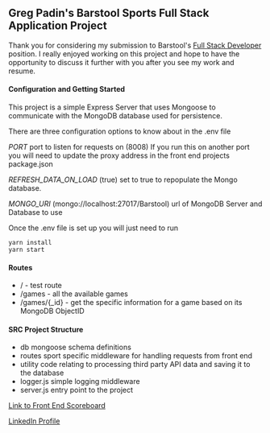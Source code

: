 ## Greg Padin's Barstool Sports Full Stack Application Project

Thank you for considering my submission to Barstool's [Full Stack Developer](https://www.barstoolsports.com/jobs/P_AAAAAADAAAgGURjfvKuElq) position. I really enjoyed working on
this project and hope to have the opportunity to discuss it further with you after you see my work and resume.

#### Configuration and Getting Started
This project is a simple Express Server that uses Mongoose to communicate with the MongoDB database used for persistence. 

There are three configuration options to know about in the .env file

_PORT_ port to listen for requests on (8008) If you run this on another port you will need to update the
proxy address in the front end projects package.json

_REFRESH_DATA_ON_LOAD_ (true) set to true to repopulate the Mongo database.

_MONGO_URI_ (mongo://localhost:27017/Barstool) url of MongoDB Server and Database to use

Once the .env file is set up you will just need to run 
```
yarn install
yarn start
```

#### Routes
- / - test route 
- /games - all the available games
- /games/{_id} - get the specific information for a game based on its MongoDB ObjectID


#### SRC Project Structure
- db mongoose schema definitions
- routes
    sport specific middleware for handling requests from front end   
- utility code relating to processing third party API data and saving it to the database   
- logger.js
    simple logging middleware  
- server.js
    entry point to the project

[Link to Front End Scoreboard](https://github.com/FURams09/barstool-fullstack-scoreboard)


[LinkedIn Profile](https://www.linkedin.com/in/gregory-padin-7b462412b/)
